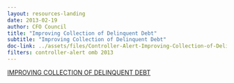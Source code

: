 ```yaml
---
layout: resources-landing
date: 2013-02-19
author: CFO Council
title: "Improving Collection of Delinquent Debt"
subtitle: "Improving Collection of Delinquent Debt"
doc-link: ../assets/files/Controller-Alert-Improving-Collection-of-Delinquent-Debt-1.4.13.pdf
filters: controller-alert omb 2013
---
```


[IMPROVING COLLECTION OF DELINQUENT DEBT]({{site.baseurl}}/assets/files/Controller-Alert-Improving-Collection-of-Delinquent-Debt-1.4.13.pdf)
